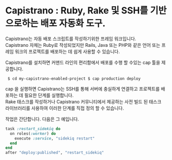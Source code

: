 #  Capistrano : Ruby, Rake 및 SSH를 기반으로하는 배포 자동화 도구.
Capistrano는 자동 배포 스크립트를 작성하기위한 프레임 워크입니다. </br>
Capistrano 자체는 Ruby로 작성되었지만 Rails, Java 또는 PHP와 같은 언어 또는 프레임 워크의 프로젝트를 배포하는 데 쉽게 사용할 수 있습니다. </br>

Capistrano를 설치하면 커맨드 라인의 편리함에서 배포를 수행 할 수있는 cap 툴을 제공합니다.
```
 $ cd my-capistrano-enabled-project $ cap production deploy 
```
cap 을 실행하면 Capistrano는 SSH를 통해 서버에 충실하게 연결하고 프로젝트를 배포하는 데 필요한 단계를 실행합니다. </br>
Rake 태스크를 작성하거나 Capistrano 커뮤니티에서 제공하는 사전 빌드 된 태스크 라이브러리를 사용하여 이러한 단계를 직접 정의 할 수 있습니다. </br>

작업은 간단합니다. 다음은 그 예입니다.

```ruby
task :restart_sidekiq do
  on roles(:worker) do
    execute :service, "sidekiq restart"
  end
end
after "deploy:published", "restart_sidekiq"
```
